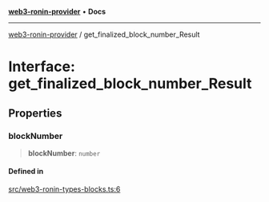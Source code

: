 [**web3-ronin-provider**](../README.md) • **Docs**

***

[web3-ronin-provider](../globals.md) / get\_finalized\_block\_number\_Result

# Interface: get\_finalized\_block\_number\_Result

## Properties

### blockNumber

> **blockNumber**: `number`

#### Defined in

[src/web3-ronin-types-blocks.ts:6](https://github.com/chuacw/web3-ronin-provider/blob/3fc214e27766815592deb24c85c0a23477593bed/src/web3-ronin-types-blocks.ts#L6)
